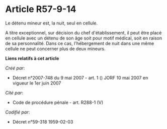 # Article R57-9-14

Le détenu mineur est, la nuit, seul en cellule.

A titre exceptionnel, sur décision du chef d'établissement, il peut être placé en cellule avec un détenu de son âge soit pour
motif médical, soit en raison de sa personnalité. Dans ce cas, l'hébergement de nuit dans une même cellule ne peut concerner
plus de deux mineurs.

**Liens relatifs à cet article**

_Créé par_:

  - Décret n°2007-748 du 9 mai 2007 - art. 1 () JORF 10 mai 2007 en vigueur le 1er juin 2007

_Cité par_:

  - Code de procédure pénale - art. R288-1 (V)

_Codifié par_:

  - Décret n°59-318 1959-02-03
